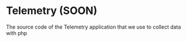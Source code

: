 # Telemetry (SOON)
The source code of the Telemetry application that we use to collect data with php
